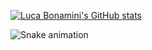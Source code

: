 [![Luca Bonamini's GitHub stats](https://github-readme-stats.vercel.app/api?username=lucabonamini&show_icons=true&theme=chartreuse-dark)](https://lucabonamini.github.io/)

![Snake animation](https://github.com/lucabonamini/lucabonamini/blob/output/github-contribution-grid-snake.svg) 
